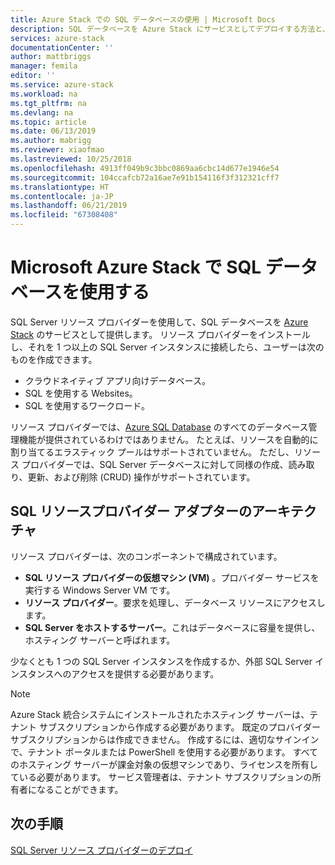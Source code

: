 ```yaml
---
title: Azure Stack での SQL データベースの使用 | Microsoft Docs
description: SQL データベースを Azure Stack にサービスとしてデプロイする方法と、SQL Server リソース プロバイダー アダプターの簡単なデプロイ手順について説明します。
services: azure-stack
documentationCenter: ''
author: mattbriggs
manager: femila
editor: ''
ms.service: azure-stack
ms.workload: na
ms.tgt_pltfrm: na
ms.devlang: na
ms.topic: article
ms.date: 06/13/2019
ms.author: mabrigg
ms.reviewer: xiaofmao
ms.lastreviewed: 10/25/2018
ms.openlocfilehash: 4913ff049b9c3bbc0869aa6cbc14d677e1946e54
ms.sourcegitcommit: 104ccafcb72a16ae7e91b154116f3f312321cff7
ms.translationtype: HT
ms.contentlocale: ja-JP
ms.lasthandoff: 06/21/2019
ms.locfileid: "67308408"
---
```

# <a name="use-sql-databases-on-microsoft-azure-stack"></a>Microsoft Azure Stack で SQL データベースを使用する

SQL Server リソース プロバイダーを使用して、SQL データベースを [Azure Stack](azure-stack-overview.md) のサービスとして提供します。 リソース プロバイダーをインストールし、それを 1 つ以上の SQL Server インスタンスに接続したら、ユーザーは次のものを作成できます。

- クラウドネイティブ アプリ向けデータベース。
- SQL を使用する Websites。
- SQL を使用するワークロード。

リソース プロバイダーでは、[Azure SQL Database](https://azure.microsoft.com/services/sql-database/) のすべてのデータベース管理機能が提供されているわけではありません。 たとえば、リソースを自動的に割り当てるエラスティック プールはサポートされていません。 ただし、リソース プロバイダーでは、SQL Server データベースに対して同様の作成、読み取り、更新、および削除 (CRUD) 操作がサポートされています。 

## <a name="sql-resource-provider-adapter-architecture"></a>SQL リソースプロバイダー アダプターのアーキテクチャ

リソース プロバイダーは、次のコンポーネントで構成されています。

- **SQL リソース プロバイダーの仮想マシン (VM)** 。プロバイダー サービスを実行する Windows Server VM です。
- **リソース プロバイダー**。要求を処理し、データベース リソースにアクセスします。
- **SQL Server をホストするサーバー**。これはデータベースに容量を提供し、ホスティング サーバーと呼ばれます。

少なくとも 1 つの SQL Server インスタンスを作成するか、外部 SQL Server インスタンスへのアクセスを提供する必要があります。

> [!NOTE]
> Azure Stack 統合システムにインストールされたホスティング サーバーは、テナント サブスクリプションから作成する必要があります。 既定のプロバイダー サブスクリプションからは作成できません。 作成するには、適切なサインインで、テナント ポータルまたは PowerShell を使用する必要があります。 すべてのホスティング サーバーが課金対象の仮想マシンであり、ライセンスを所有している必要があります。 サービス管理者は、テナント サブスクリプションの所有者になることができます。

## <a name="next-steps"></a>次の手順

[SQL Server リソース プロバイダーのデプロイ](azure-stack-sql-resource-provider-deploy.md)
